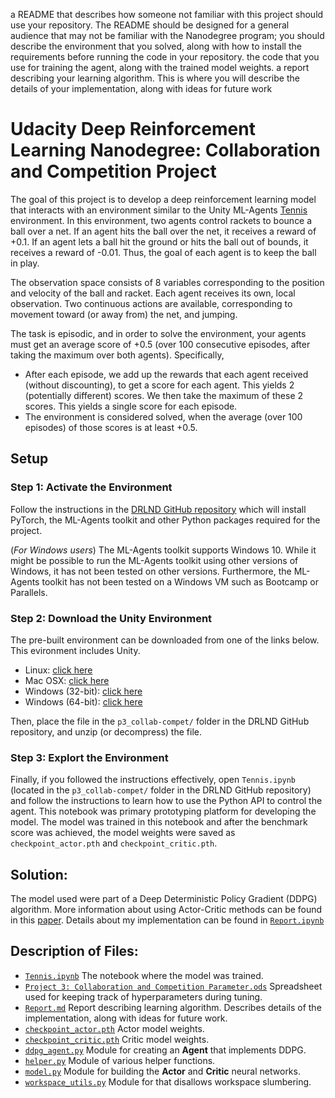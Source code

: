 a README that describes how someone not familiar with this project should use your repository. The README should be designed for a general audience that may not be familiar with the Nanodegree program; you should describe the environment that you solved, along with how to install the requirements before running the code in your repository.
the code that you use for training the agent, along with the trained model weights.
a report describing your learning algorithm. This is where you will describe the details of your implementation, along with ideas for future work

# Udacity Deep Reinforcement Learning Nanodegree: Collaboration and Competition Project  

The goal of this project is to develop a deep reinforcement learning model that interacts with an environment similar to the Unity ML-Agents [Tennis](https://github.com/Unity-Technologies/ml-agents/blob/master/docs/Learning-Environment-Examples.md#tennis) environment.  In this environment, two agents control rackets to bounce a ball over a net. If an agent hits the ball over the net, it receives a reward of +0.1. If an agent lets a ball hit the ground or hits the ball out of bounds, it receives a reward of -0.01. Thus, the goal of each agent is to keep the ball in play.

The observation space consists of 8 variables corresponding to the position and velocity of the ball and racket. Each agent receives its own, local observation. Two continuous actions are available, corresponding to movement toward (or away from) the net, and jumping.

The task is episodic, and in order to solve the environment, your agents must get an average score of +0.5 (over 100 consecutive episodes, after taking the maximum over both agents). Specifically,  
* After each episode, we add up the rewards that each agent received (without discounting), to get a score for each agent. This yields 2 (potentially different) scores. We then take the maximum of these 2 scores. This yields a single score for each episode. 
* The environment is considered solved, when the average (over 100 episodes) of those scores is at least +0.5.

## Setup  
### Step 1: Activate the Environment
Follow the instructions in the [DRLND GitHub repository](https://github.com/udacity/deep-reinforcement-learning#dependencies) which will install PyTorch, the ML-Agents toolkit and other Python packages required for the project.

(*For Windows users*) The ML-Agents toolkit supports Windows 10. While it might be possible to run the ML-Agents toolkit using other versions of Windows, it has not been tested on other versions. Furthermore, the ML-Agents toolkit has not been tested on a Windows VM such as Bootcamp or Parallels.

### Step 2: Download the Unity Environment
The pre-built environment can be downloaded from one of the links below.  This evironment includes Unity.  
- Linux: [click here](https://s3-us-west-1.amazonaws.com/udacity-drlnd/P3/Tennis/Tennis_Linux.zip)
- Mac OSX: [click here](https://s3-us-west-1.amazonaws.com/udacity-drlnd/P3/Tennis/Tennis.app.zip)
- Windows (32-bit): [click here](https://s3-us-west-1.amazonaws.com/udacity-drlnd/P3/Tennis/Tennis_Windows_x86.zip)
- Windows (64-bit): [click here](https://s3-us-west-1.amazonaws.com/udacity-drlnd/P3/Tennis/Tennis_Windows_x86_64.zip)

Then, place the file in the `p3_collab-compet/` folder in the DRLND GitHub repository, and unzip (or decompress) the file.

### Step 3: Explort the Environment
Finally, if you followed the instructions effectively, open `Tennis.ipynb` (located in the `p3_collab-compet/` folder in the DRLND GitHub repository) and follow the instructions to learn how to use the Python API to control the agent.  This notebook was primary prototyping platform for developing the model.  The model was trained in this notebook and after the benchmark score was achieved, the model weights were saved as `checkpoint_actor.pth` and `checkpoint_critic.pth`.  

## Solution:  
The model used were part of a Deep Deterministic Policy Gradient (DDPG) algorithm.  More information about using Actor-Critic methods can be found in this [paper](https://arxiv.org/abs/1509.02971).  Details about my implementation can be found in [`Report.ipynb`]()

## Description of Files:  
* [`Tennis.ipynb`]()  The notebook where the model was trained.  
* [`Project 3: Collaboration and Competition Parameter.ods`]()  Spreadsheet used for keeping track of hyperparameters during tuning.  
* [`Report.md`]()  Report describing learning algorithm. Describes details of the implementation, along with ideas for future work. 
* [`checkpoint_actor.pth`]()  Actor model weights.  
* [`checkpoint_critic.pth`]()  Critic model weights.  
* [`ddpg_agent.py`]()  Module for creating an **Agent** that implements DDPG.  
* [`helper.py`]()  Module of various helper functions.  
* [`model.py`]()  Module for building the **Actor** and **Critic** neural networks.  
* [`workspace_utils.py`]()  Module for that disallows workspace slumbering.  

